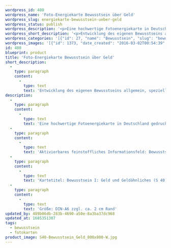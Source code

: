 ```yaml
---
wordpress_id: 480
wordpress_name: 'Foto-Energiekarte Bewusstsein über Geld'
wordpress_slug: energiekarte-bewusstsein-ueber-geld
wordpress_status: publish
wordpress_description: '<p>Eine hochwertige Fotoenergiekarte in Deutschland gedruckt und in Handarbeit laminiert.  Sie ist in Postkartengröße (DIN-A6) oder kleiner gut zu transportieren und kann auch auf den Körper aufgelegt werden.</p><p>Aktivierbares feinstoffliches Informationsfeld: Bewusstsein - Geldbewusstsein - Entwicklung - "Schwingungserhöhung" - Feinstofflichkeit erfahren: Entwicklung des eigenen Bewusstsein allgemein und für den Bereich von Geld und Geldähnlichem speziell. Hierdurch den eigenen Umgang mit Geld fördern, so dass er zur eigenen Individualität passend ist. Klarheit erlangen darüber, was Geld ist, wofür es steht und welcher Stellenwert ihm angemessen ist. Wirkungsweisen im Zusammenhang mit Geld und Geldähnlichem erkennen. Wahrhaftige Zusammenhänge finden und eigene Wege hierzu sehen. Die eigene Realität auf Basis dieser Erkenntnisse gestalten. Das gesamte Potenzial eines Menschen zur Wahrnehmung und Steuerung feinstofflicher Energien erkunden und entfalten.</p><p>Kartetitel: Bewusstsein I: Geld und Geldähnliches (S 40) Reihe: Bewusstsein.</p><p>Größe: DIN-A6 zzgl. ca. 2 cm Rand<br />Andere Formate sind individuell für Sie innerhalb weniger Tage herstellbar. Bitte kontaktieren Sie uns hierfür unter <a href="mailto:info@elvedenverlag.de">info@elvedenverlag.de</a>.</p><p>Anwendungshinweise</p>'
wordpress_short_description: '<p>Entwicklung des eigenen Bewusstseins allgemein, speziell für den Bereich von Geld und Geldähnlichem<br /><em>Hinweis: Das Wasserzeichen „Elveden Verlag Energiebild“ wird nicht mit gedruckt</em></p>'
wordpress_categories: '[{"id": 27, "name": "Bewusstsein", "slug": "bewusstsein"}, {"id": 23, "name": "Fotokarten", "slug": "fotokarten"}]'
wordpress_images: '[{"id": 1373, "date_created": "2016-03-02T00:54:39", "date_created_gmt": "2016-03-01T22:54:39", "date_modified": "2016-03-02T00:54:39", "date_modified_gmt": "2016-03-01T22:54:39", "src": "https://my.feenbaum.de/wp-content/uploads/2016/03/S40-Bewusstsein_Geld_800x800-W.jpg", "name": "S40-Bewusstsein_Geld_800x800-W", "alt": ""}]'
id: 480
blueprint: product
title: 'Foto-Energiekarte Bewusstsein über Geld'
short_description:
  -
    type: paragraph
    content:
      -
        type: text
        text: 'Entwicklung des eigenen Bewusstseins allgemein, speziell für den Bereich von Geld und Geldähnlichem'
description:
  -
    type: paragraph
    content:
      -
        type: text
        text: 'Eine hochwertige Fotoenergiekarte in Deutschland gedruckt und in Handarbeit laminiert.  Sie ist in Postkartengröße (DIN-A6) oder kleiner gut zu transportieren und kann auch auf den Körper aufgelegt werden.'
  -
    type: paragraph
    content:
      -
        type: text
        text: 'Aktivierbares feinstoffliches Informationsfeld: Bewusstsein - Geldbewusstsein - Entwicklung - "Schwingungserhöhung" - Feinstofflichkeit erfahren: Entwicklung des eigenen Bewusstsein allgemein und für den Bereich von Geld und Geldähnlichem speziell. Hierdurch den eigenen Umgang mit Geld fördern, so dass er zur eigenen Individualität passend ist. Klarheit erlangen darüber, was Geld ist, wofür es steht und welcher Stellenwert ihm angemessen ist. Wirkungsweisen im Zusammenhang mit Geld und Geldähnlichem erkennen. Wahrhaftige Zusammenhänge finden und eigene Wege hierzu sehen. Die eigene Realität auf Basis dieser Erkenntnisse gestalten. Das gesamte Potenzial eines Menschen zur Wahrnehmung und Steuerung feinstofflicher Energien erkunden und entfalten.'
  -
    type: paragraph
    content:
      -
        type: text
        text: 'Kartetitel: Bewusstsein I: Geld und Geldähnliches (S 40) Reihe: Bewusstsein.'
  -
    type: paragraph
    content:
      -
        type: text
        text: 'Größe: DIN-A6 zzgl. ca. 2 cm Rand'
updated_by: 489b06db-283b-4690-a50e-8a3ba37dc968
updated_at: 1685351307
tags:
  - bewusstsein
  - fotokarten
product_image: S40-Bewusstsein_Geld_800x800-W.jpg
---
```

